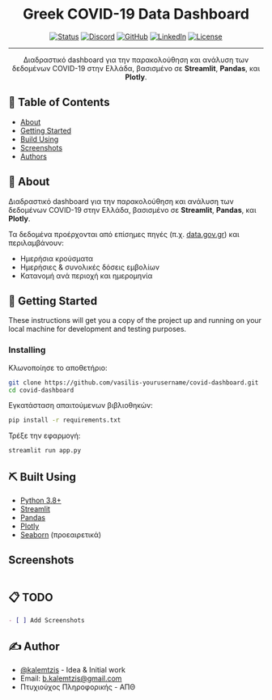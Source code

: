 <h1 align="center">Greek COVID-19 Data Dashboard</h1>

<div align="center">

[![Status](https://img.shields.io/badge/status-active-success.svg)]()
[![Discord](https://img.shields.io/badge/Discord-Join%20Community-7289da?logo=discord&logoColor=white)]()
[![GitHub](https://img.shields.io/badge/GitHub-Profile-181717?logo=github)](https://github.com/kalemtzis)
[![LinkedIn](https://img.shields.io/badge/LinkedIn-Profile-blue?logo=linkedin)]()
[![License](https://img.shields.io/badge/license-MIT-blue.svg)](/LICENSE)
</div>

---

<p align="center"> 
    Διαδραστικό dashboard για την παρακολούθηση και ανάλυση των δεδομένων COVID-19 στην Ελλάδα, βασισμένο σε <b>Streamlit</b>, <b>Pandas</b>, και <b>Plotly</b>.
    <br> 
</p>

## 📝 Table of Contents

- [About](#about)
- [Getting Started](#getting_started)
- [Build Using](#built-using)
- [Screenshots](#screenshots)
- [Authors](#authors)

## 🧐 About <a name = "about"></a>

Διαδραστικό dashboard για την παρακολούθηση και ανάλυση των δεδομένων COVID-19 στην Ελλάδα, βασισμένο σε **Streamlit**, **Pandas**, και **Plotly**. 

Τα δεδομένα προέρχονται από επίσημες πηγές (π.χ. [data.gov.gr](https://data.gov.gr/)) και περιλαμβάνουν:
- Ημερήσια κρούσματα
- Ημερήσιες & συνολικές δόσεις εμβολίων
- Κατανομή ανά περιοχή και ημερομηνία

## 🏁 Getting Started <a name = "getting_started"></a>

These instructions will get you a copy of the project up and running on your local machine for development and testing purposes. 

### Installing

Κλωνοποίησε το αποθετήριο:
```bash
git clone https://github.com/vasilis-yourusername/covid-dashboard.git
cd covid-dashboard
```

Εγκατάσταση απαιτούμενων βιβλιοθηκών:

```bash
pip install -r requirements.txt
```

Τρέξε την εφαρμογή:
```bash
streamlit run app.py
```

## ⛏️ Built Using <a name = "built_using"></a>
- [Python 3.8+](https://www.python.org/)
- [Streamlit](https://streamlit.io/)
- [Pandas](https://pandas.pydata.org/)
- [Plotly](https://plotly.com/)
- [Seaborn](https://seaborn.pydata.org/) (προεαιρετικά)

## Screenshots <a name = "screenshots"></a>
```markdown
```

## 📋 TODO <a name='todo'></a>
```markdown
- [ ] Add Screenshots
```

## ✍️ Author <a name = "author"></a>

- [@kalemtzis](https://github.com/kalemtzis) - Idea & Initial work
- Email: [b.kalemtzis@gmail.com]()
- Πτυχιούχος Πληροφορικής - ΑΠΘ
